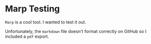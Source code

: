 # Marp Testing
`Marp` is a cool tool. I wanted to test it out.

Unfortunately, the `markdown` file doesn't format correctly on GitHub so I included a `pdf` export.